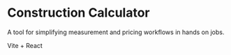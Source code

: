 # Construction Calculator

A tool for simplifying measurement and pricing workflows in hands on jobs.

Vite + React
